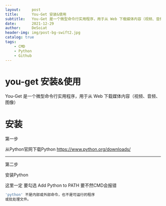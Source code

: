 ```yaml
---
layout:     post
title:      You-Get 安装&使用
subtitle:   You-Get 是一个微型命令行实用程序，用于从 Web 下载媒体内容（视频、音频、图像）
date:       2021-12-29
author:     DeSoiat
header-img: img/post-bg-swift2.jpg
catalog: true
tags: 
    - CMD
    - Python
    - Github
---
```



# you-get 安装&使用

You-Get 是一个微型命令行实用程序，用于从 Web 下载媒体内容（视频、音频、图像）

# 安装


第一步 

从Python官网下载Python https://www.python.org/downloads/

---
第二步

安装Python 

这里一定 要勾选 Add Python to PATH 要不然CMD会报错

```bash
'python' 不是内部或外部命令，也不是可运行的程序
或批处理文件。
```










